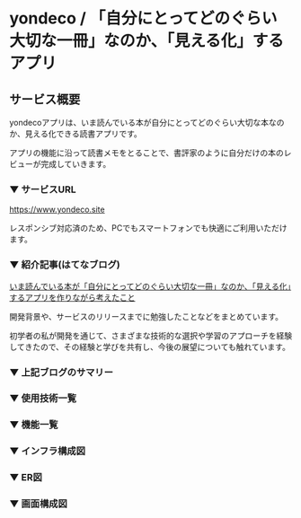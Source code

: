 # yondeco / 「自分にとってどのぐらい大切な一冊」なのか、「見える化」するアプリ

## サービス概要

yondecoアプリは、いま読んでいる本が自分にとってどのぐらい大切な本なのか、見える化できる読書アプリです。 

アプリの機能に沿って読書メモをとることで、書評家のように自分だけの本のレビューが完成していきます。

### ▼ サービスURL

https://www.yondeco.site

レスポンシブ対応済のため、PCでもスマートフォンでも快適にご利用いただけます。

### ▼ 紹介記事(はてなブログ)
[いま読んでいる本が「自分にとってどのぐらい大切な一冊」なのか、「見える化」するアプリを作りながら考えたこと](https://maki-ooo.hatenablog.com/entry/yondeco_new_release)

開発背景や、サービスのリリースまでに勉強したことなどをまとめています。

初学者の私が開発を通じて、さまざまな技術的な選択や学習のアプローチを経験してきたので、その経験と学びを共有し、今後の展望についても触れています。

### ▼ 上記ブログのサマリー
### ▼ 使用技術一覧 
### ▼ 機能一覧
### ▼ インフラ構成図
### ▼ ER図
### ▼ 画面構成図